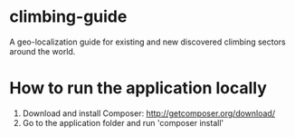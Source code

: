 climbing-guide
==============

A geo-localization guide for existing and new discovered climbing sectors around the world.


How to run the application locally
==================================

1. Download and install Composer: http://getcomposer.org/download/
2. Go to the application folder and run 'composer install'